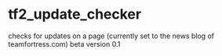 # tf2_update_checker
checks for updates on a page (currently set to the news blog of teamfortress.com)
beta version 0.1
